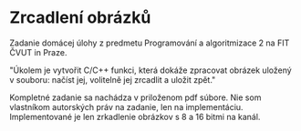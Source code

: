 # Zrcadlení obrázků
Zadanie domácej úlohy z predmetu Programování a algoritmizace 2 na FIT ČVUT in Praze.

"Úkolem je vytvořit C/C++ funkci, která dokáže zpracovat obrázek uložený v souboru: načíst jej, volitelně jej zrcadlit a uložit zpět."

Kompletné zadanie sa nachádza v priloženom pdf súbore. Nie som vlastníkom autorských práv na zadanie, len na implementáciu. 
Implementované je len zrkadlenie obrázkov s 8 a 16 bitmi na kanál.
